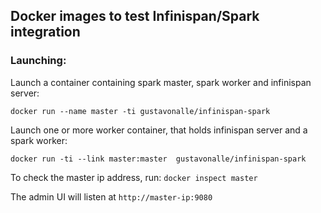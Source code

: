 ## Docker images to test Infinispan/Spark integration

### Launching:

Launch a container containing spark master, spark worker and infinispan server:

```
docker run --name master -ti gustavonalle/infinispan-spark
``` 


Launch one or more worker container, that holds infinispan server and a spark worker:

```
docker run -ti --link master:master  gustavonalle/infinispan-spark
```

To check the master ip address, run: ```docker inspect master```

The admin UI will listen at ```http://master-ip:9080```
